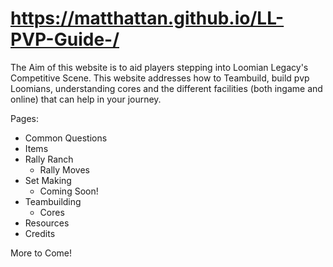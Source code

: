 # https://matthattan.github.io/LL-PVP-Guide-/

The Aim of this website is to aid players stepping into Loomian Legacy's Competitive Scene. 
This website addresses how to Teambuild, build pvp Loomians, understanding cores and the different facilities (both ingame and online) that can help in your journey. 

Pages:
- Common Questions
- Items
- Rally Ranch
    - Rally Moves
- Set Making
    - Coming Soon!
- Teambuilding
    - Cores
- Resources
- Credits

More to Come!